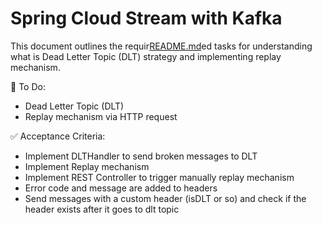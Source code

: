 # Spring Cloud Stream with Kafka
This document outlines the requir[README.md](README.md)ed tasks for understanding what is Dead Letter Topic (DLT) strategy and implementing replay mechanism.

🧪 To Do:

- Dead Letter Topic (DLT)
- Replay mechanism via HTTP request

✅ Acceptance Criteria:

- Implement DLTHandler to send broken messages to DLT
- Implement Replay mechanism
- Implement REST Controller to trigger manually replay mechanism
- Error code and message are added to headers
- Send messages with a custom header (isDLT or so) and check if the header exists after it goes to dlt topic